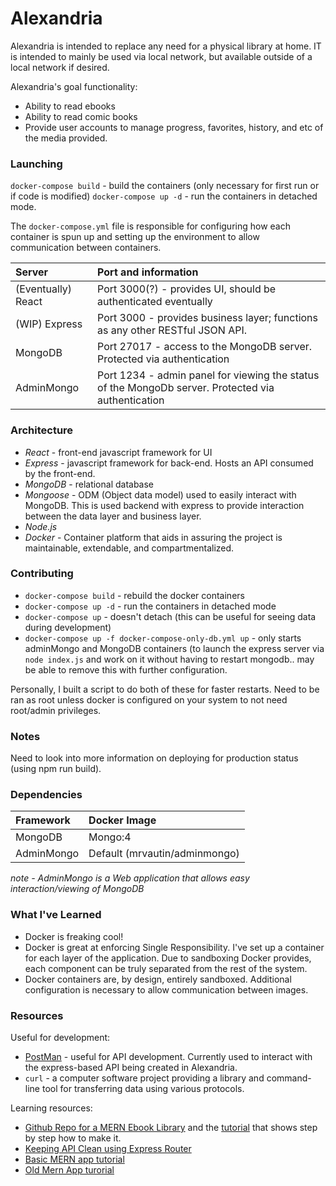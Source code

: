# Alexandria

Alexandria is intended to replace any need for a physical library at home. IT is intended to mainly be used via local network, but available outside of a local network if desired. 

Alexandria's goal functionality:

* Ability to read ebooks
* Ability to read comic books
* Provide user accounts to manage progress, favorites, history, and etc of the media provided.

### Launching
`docker-compose build` - build the containers (only necessary for first run or if code is modified)
`docker-compose up -d` - run the containers in detached mode.

The `docker-compose.yml` file is responsible for configuring how each container is spun up and setting up the environment to allow communication between containers.

| Server | Port and information |
|:---|:----|
| (Eventually) React | Port 3000(?) - provides UI, should be authenticated eventually |
| (WIP) Express | Port 3000 - provides business layer; functions as any other RESTful JSON API. |
| MongoDB | Port 27017 - access to the MongoDB server. Protected via authentication |
| AdminMongo | Port 1234 - admin panel for viewing the status of the MongoDb server. Protected via authentication |

### Architecture

* *React* - front-end javascript framework for UI
* *Express* - javascript framework for back-end. Hosts an API consumed by the front-end.
* *MongoDB* - relational database
* *Mongoose* - ODM (Object data model) used to easily interact with MongoDB. This is used backend with express to provide interaction between the data layer and business layer.
* *Node.js*
* *Docker* - Container platform that aids in assuring the project is maintainable, extendable, and compartmentalized.

### Contributing

* `docker-compose build` - rebuild the docker containers
* `docker-compose up -d` - run the containers in detached mode
* `docker-compose up` - doesn't detach (this can be useful for seeing data during development)
* `docker-compose up -f docker-compose-only-db.yml up` - only starts adminMongo and MongoDB containers (to launch the express server via `node index.js` and work on it without having to restart mongodb.. may be able to remove this with further configuration.

Personally, I built a script to do both of these for faster restarts. Need to be ran as root unless docker is configured on your system to not need root/admin privileges.

### Notes

Need to look into more information on deploying for production status (using npm run build).

### Dependencies

| Framework | Docker Image |
|:-----|:----|
| MongoDB | Mongo:4 |
| AdminMongo | Default (mrvautin/adminmongo) |

*note - AdminMongo is a Web application that allows easy interaction/viewing of MongoDB*


### What I've Learned

* Docker is freaking cool!
* Docker is great at enforcing Single Responsibility. I've set up a container for each layer of the application. Due to sandboxing Docker provides, each component can be truly separated from the rest of the system.
* Docker containers are, by design, entirely sandboxed. Additional configuration is necessary to allow communication between images.

### Resources

Useful for development:
* [PostMan](https://www.getpostman.com/) - useful for API development. Currently used to interact with the express-based API being created in Alexandria.
* `curl` - a computer software project providing a library and command-line tool for transferring data using various protocols.

Learning resources:

* [Github Repo for a MERN Ebook Library](https://github.com/mdn/express-locallibrary-tutorial) and the [tutorial](https://developer.mozilla.org/en-US/docs/Learn/Server-side/Express_Nodejs/skeleton_website) that shows step by step how to make it.
* [Keeping API Clean using Express Router](https://scotch.io/tutorials/keeping-api-routing-clean-using-express-routers)
* [Basic MERN app tutorial](https://scotch.io/@deityhub/getting-started-with-the-mern-stack#toc-node-server-setup)
* [Old Mern App turorial](https://blog.cloudboost.io/creating-your-first-mern-stack-application-b6604d12e4d3)
